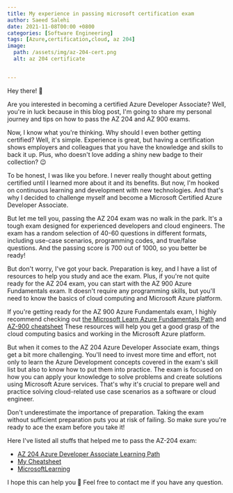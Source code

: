 ```yaml
---
title: My experience in passing microsoft certification exam
author: Saeed Salehi
date: 2021-11-08T00:00 +0800
categories: [Software Engineering]
tags: [Azure,certification,cloud, az 204]
image: 
  path: /assets/img/az-204-cert.png
  alt: az 204 certificate


---
```



Hey there! 👋

Are you interested in becoming a certified Azure Developer Associate? Well, you're in luck because in this blog post, I'm going to share my personal journey and tips on how to pass the AZ 204 and AZ 900 exams.

Now, I know what you're thinking. Why should I even bother getting certified? Well, it's simple. Experience is great, but having a certification shows employers and colleagues that you have the knowledge and skills to back it up. Plus, who doesn't love adding a shiny new badge to their collection? 😉

To be honest, I was like you before. I never really thought about getting certified until I learned more about it and its benefits. But now, I'm hooked on continuous learning and development with new technologies. And that's why I decided to challenge myself and become a Microsoft Certified Azure Developer Associate.

But let me tell you, passing the AZ 204 exam was no walk in the park. It's a tough exam designed for experienced developers and cloud engineers. The exam has a random selection of 40-60 questions in different formats, including use-case scenarios, programming codes, and true/false questions. And the passing score is 700 out of 1000, so you better be ready!

But don't worry, I've got your back. Preparation is key, and I have a list of resources to help you study and ace the exam. Plus, if you're not quite ready for the AZ 204 exam, you can start with the AZ 900 Azure Fundamentals exam. It doesn't require any programming skills, but you'll need to know the basics of cloud computing and Microsoft Azure platform.

<div data-iframe-width="150" data-iframe-height="270" data-share-badge-id="a91d3fe5-eaae-414c-be5f-35a67a2622ea" data-share-badge-host="https://www.credly.com"></div><script type="text/javascript" async src="//cdn.credly.com/assets/utilities/embed.js"></script>

<div data-iframe-width="150" data-iframe-height="270" data-share-badge-id="2f26a69c-fdd9-4d48-b2fc-403d86816cf9" data-share-badge-host="https://www.credly.com"></div><script type="text/javascript" async src="//cdn.credly.com/assets/utilities/embed.js"></script>


If you're getting ready for the AZ 900 Azure Fundamentals exam, I highly recommend checking out [the Microsoft Learn Azure Fundamentals Path](https://learn.microsoft.com/en-us/certifications/exams/az-900/) and [AZ-900 cheatsheet](https://marczak.io/az-900/episode-01/cheat-sheet/) These resources will help you get a good grasp of the cloud computing basics and working in the Microsoft Azure platform.

But when it comes to the AZ 204 Azure Developer Associate exam, things get a bit more challenging. You'll need to invest more time and effort, not only to learn the Azure Development concepts covered in the exam's skill list but also to know how to put them into practice. The exam is focused on how you can apply your knowledge to solve problems and create solutions using Microsoft Azure services. That's why it's crucial to prepare well and practice solving cloud-related use case scenarios as a software or cloud engineer.

Don't underestimate the importance of preparation. Taking the exam without sufficient preparation puts you at risk of failing. So make sure you're ready to ace the exam before you take it!

Here I've listed all stuffs that helped me to pass the AZ-204 exam:

- [AZ 204 Azure Developer Associate Learning Path](https://learn.microsoft.com/en-us/certifications/azure-developer/) 
- [My Cheatsheet](https://techhub.iodigital.com/articles/az-204-cheatsheets/introduction)
- [MicrosoftLearning](https://github.com/MicrosoftLearning/AZ-204-DevelopingSolutionsforMicrosoftAzure)
  
I hope this can help you 🤘
Feel free to contact me if you have any question.